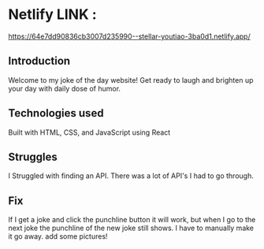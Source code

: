 # Netlify LINK :

https://64e7dd90836cb3007d235990--stellar-youtiao-3ba0d1.netlify.app/

## Introduction

Welcome to my joke of the day website! Get ready to laugh and brighten up your day with daily dose of humor.

## Technologies used

Built with HTML, CSS, and JavaScript using React

## Struggles

I Struggled with finding an API. There was a lot of API's I had to go through.

## Fix

If I get a joke and click the punchline button it will work, but when I go to the next joke the punchline of the new joke still shows. I have to manually make it go away.
add some pictures!
